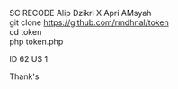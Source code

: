 SC RECODE Alip Dzikri X Apri AMsyah <BR>
git clone https://github.com/rmdhnal/token<br>
cd token<br>
php token.php

ID 62 US 1

Thank's
